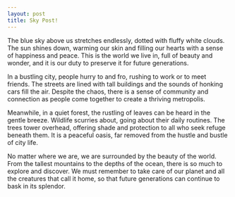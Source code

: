 ```yaml
---
layout: post
title: Sky Post!
---
```


The blue sky above us stretches endlessly, dotted with fluffy white clouds. The sun shines down, warming our skin and filling our hearts with a sense of happiness and peace. This is the world we live in, full of beauty and wonder, and it is our duty to preserve it for future generations.

In a bustling city, people hurry to and fro, rushing to work or to meet friends. The streets are lined with tall buildings and the sounds of honking cars fill the air. Despite the chaos, there is a sense of community and connection as people come together to create a thriving metropolis.

Meanwhile, in a quiet forest, the rustling of leaves can be heard in the gentle breeze. Wildlife scurries about, going about their daily routines. The trees tower overhead, offering shade and protection to all who seek refuge beneath them. It is a peaceful oasis, far removed from the hustle and bustle of city life.

No matter where we are, we are surrounded by the beauty of the world. From the tallest mountains to the depths of the ocean, there is so much to explore and discover. We must remember to take care of our planet and all the creatures that call it home, so that future generations can continue to bask in its splendor.
